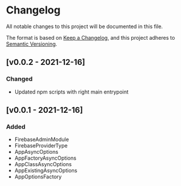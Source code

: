 # Changelog
All notable changes to this project will be documented in this file.

The format is based on [Keep a Changelog](https://keepachangelog.com/en/1.0.0/),
and this project adheres to [Semantic Versioning](https://semver.org/spec/v2.0.0.html).




## [v0.0.2 - 2021-12-16]
### Changed
- Updated npm scripts with right main entrypoint




## [v0.0.1 - 2021-12-16]
### Added
- FirebaseAdminModule
- FirebaseProviderType
- AppAsyncOptions
- AppFactoryAsyncOptions
- AppClassAsyncOptions
- AppExistingAsyncOptions
- AppOptionsFactory
